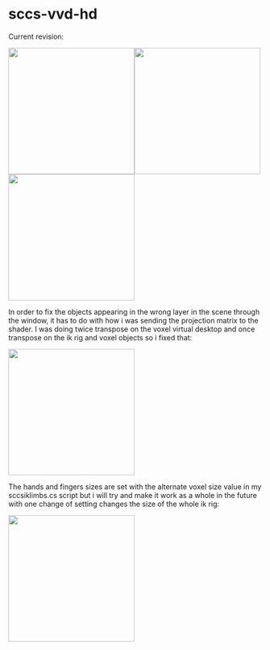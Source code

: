 # sccs-vvd-hd

Current revision:

<img WIDTH=250 src="https://github.com/ninekorn/gif-resources/blob/main/Capture%20d%E2%80%99%C3%A9cran%202023-04-18%20131104.jpg" border="0"><img WIDTH=250 src="https://github.com/ninekorn/gif-resources/blob/main/Capture%20d%E2%80%99%C3%A9cran%202023-04-18%20131216.jpg" border="0"><img WIDTH=250 src="https://github.com/ninekorn/gif-resources/blob/main/Capture%20d%E2%80%99%C3%A9cran%202023-04-17%20224840.jpg" border="0">

In order to fix the objects appearing in the wrong layer in the scene through the window, it has to do with how i was sending the projection matrix to the shader. I was doing twice transpose on the voxel virtual desktop and once transpose on the ik rig and voxel objects so i fixed that:

<img WIDTH=250 src="https://github.com/ninekorn/gif-resources/blob/main/Capture%20d%E2%80%99%C3%A9cran%202023-04-16%20170904.jpg" border="0">

The hands and fingers sizes are set with the alternate voxel size value in my sccsiklimbs.cs script but i will try and make it work as a whole in the future with one change of setting changes the size of the whole ik rig:

<img WIDTH=250 src="https://github.com/ninekorn/gif-resources/blob/main/Capture%20d%E2%80%99%C3%A9cran%202023-04-17%20201824.jpg" border="0">





